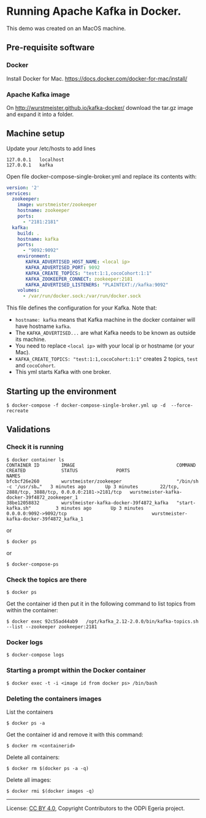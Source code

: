 <!-- SPDX-License-Identifier: CC-BY-4.0 -->
<!-- Copyright Contributors to the ODPi Egeria project. -->
  
# Running Apache Kafka in Docker.

This demo was created on an MacOS machine.

## Pre-requisite software

### Docker

Install Docker for Mac. https://docs.docker.com/docker-for-mac/install/

### Apache Kafka image

On http://wurstmeister.github.io/kafka-docker/ download the tar.gz image and expand it
into a folder.

## Machine setup
  
Update your /etc/hosts to add lines

```text
127.0.0.1   localhost
127.0.0.1   kafka
```

Open file docker-compose-single-broker.yml and replace its contents with:

```yaml
version: '2'
services:
  zookeeper:
    image: wurstmeister/zookeeper
    hostname: zookeeper
    ports:
      - "2181:2181"
  kafka:
    build: .
    hostname: kafka
    ports:
      - "9092:9092"
    environment:
       KAFKA_ADVERTISED_HOST_NAME: <local ip>
       KAFKA_ADVERTISED_PORT: 9092
       KAFKA_CREATE_TOPICS: "test:1:1,cocoCohort:1:1"
       KAFKA_ZOOKEEPER_CONNECT: zookeeper:2181
       KAFKA_ADVERTISED_LISTENERS: "PLAINTEXT://kafka:9092"
    volumes:
      - /var/run/docker.sock:/var/run/docker.sock
```

This file defines the configuration for your Kafka. Note that:

- `hostname: kafka` means that Kafka machine in the docker container will have hostname `kafka`.
- The `KAFKA_ADVERTISED...` are what Kafka needs to be known as outside its machine.
- You need to replace `<local ip>` with your local ip or hostname (or your Mac).
- `KAFKA_CREATE_TOPICS: "test:1:1,cocoCohort:1:1"` creates 2 topics, `test` and `cocoCohort`.
- This yml starts Kafka with one broker.

## Starting up the environment

```shell script
$ docker-compose -f docker-compose-single-broker.yml up -d  --force-recreate
```

## Validations

### Check it is running 

```shell script
$ docker container ls
CONTAINER ID        IMAGE                                     COMMAND                  CREATED             STATUS              PORTS                                                NAMES
bfcbcf26e260        wurstmeister/zookeeper                    "/bin/sh -c '/usr/sb…"   3 minutes ago       Up 3 minutes        22/tcp, 2888/tcp, 3888/tcp, 0.0.0.0:2181->2181/tcp   wurstmeister-kafka-docker-39f4872_zookeeper_1
38be12058832        wurstmeister-kafka-docker-39f4872_kafka   "start-kafka.sh"         3 minutes ago       Up 3 minutes        0.0.0.0:9092->9092/tcp                               wurstmeister-kafka-docker-39f4872_kafka_1
```

or

```shell script
$ docker ps
```

or

```shell script
$ docker-compose-ps
```

### Check the topics are there

```shell script
$ docker ps
```

Get the container id then put it in the following command to list topics from within the
container:

```shell script
$ docker exec 92c55ad44ab9   /opt/kafka_2.12-2.0.0/bin/kafka-topics.sh --list --zookeeper zookeeper:2181
```

### Docker logs 

```shell script
$ docker-compose logs 
```

### Starting a prompt within the Docker container

```shell script
$ docker exec -t -i <image id from docker ps> /bin/bash
```

### Deleting the containers images

List the containers 

```shell script
$ docker ps -a
```

Get the container id and remove it with this command:

```shell script
$ docker rm <containerid>
```

Delete all containers:

```shell script
$ docker rm $(docker ps -a -q)
```

Delete all images: 

```shell script
$ docker rmi $(docker images -q)
```

----
License: [CC BY 4.0](https://creativecommons.org/licenses/by/4.0/),
Copyright Contributors to the ODPi Egeria project.

